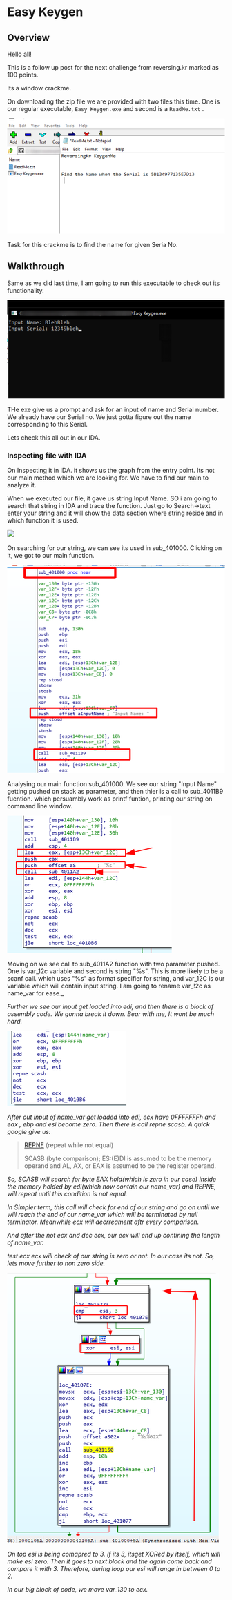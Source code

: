 # Easy Keygen

## Overview

Hello all!

This is a follow up post for the next challenge from reversing.kr marked as 100 points.

Its a window crackme.&#x20;

On downloading  the zip file we are provided with two files this time. One is our regular executable, `Easy Keygen.exe` and second is a `ReadMe.txt` .

![](../../.gitbook/assets/Overview.png)

Task for this crackme is to find the name for  given Seria No.&#x20;

## Walkthrough

Same as we did last time, I am going to run this executable to check out its functionality.

![](../../.gitbook/assets/executable.png)

&#x20;THe exe give us a prompt  and ask for an input of name and Serial number. We already have our Serial no. We just gotta figure out the name corresponding to this Serial.&#x20;

Lets  check this all out in our IDA.

### Inspecting file with IDA

On Inspecting it in IDA. it shows us the graph from the entry point. Its not our main method which we are looking for.  We have to find our main to analyze it.

When we executed our file, it gave us string Input Name. SO i am going to search that string in IDA and trace the function. Just go to Search->text  enter your string and it will show the data section where string reside and in which function it is used.&#x20;

![](../../.gitbook/assets/main\_function.png)

On searching for our string, we can see its  used in sub\_401000. Clicking on it, we got to our main function.

![](<../../.gitbook/assets/scanf (1).png>)

Analysing our main function sub_401000. We see our string "Input Name" getting pushed on stack as parameter, and then thier is a call to sub_4011B9 fucntion. which persuambly work as printf funtion, printing our string on command line window.

![](../../.gitbook/assets/printf.png)

Moving on we see call to sub_4011A2 function with two parameter pushed. One is var\_12c variable and second is string "%s". This is more likely to be a scanf call. which uses "%s" as format specifier for string, and var\_12C is our variable which will contain input string. I am going to rename var\_!2c as name\_var for ease._&#x20;

_Further we see our input get loaded into edi, and then there is  a block of assembly code. We gonna break it down. Bear with me, It wont be much hard._&#x20;

![](../../.gitbook/assets/chunk.png)

_After out input of name\_var get loaded into edi, ecx have 0FFFFFFFh and eax , ebp and esi become zero. Then there is call repne scasb. A quick google give us:_

> [REPNE](https://faydoc.tripod.com/cpu/repne.htm) (repeat while not equal)
>
> SCASB (byte comparison); ES:(E)DI is assumed to be the memory operand and AL, AX, or EAX is assumed to be the register operand.

_So, SCASB will search for byte EAX hold(which is zero in our case) inside the memory holded by edi(which now  contain our name\_var) and REPNE, will repeat until this condition is not equal._

_In SImpler term, this call will check for end of our string and go on until we will reach the end of our  name\_var which will be terminated by null terminator. Meanwhile ecx will decrreament aftr every comparison._&#x20;

_And after the not ecx and dec ecx, our ecx will end up contining the length of name\_var._&#x20;

_test ecx ecx will check of our string is zero or not. In our case its not. So, lets move further to non zero side._&#x20;

![](../../.gitbook/assets/loop.png)

_On top esi is being comapred to 3. If its 3, itsget XORed by itself, which will make esi zero. Then it goes to next block and the again come back and compare it with 3. Therefore, during loop our esi will range in between 0 to 2._&#x20;

_In our big block of  code, we move var\_130 to ecx._&#x20;
